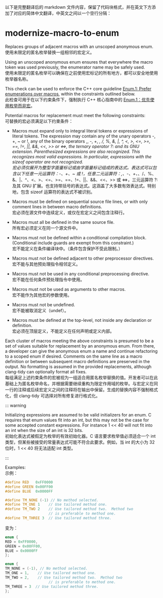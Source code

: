 以下是完整翻译后的 markdown 文件内容，保留了代码块格式，并在英文下方添加了对应的简体中文翻译，中英文之间以一个空行分隔：

# modernize-macro-to-enum

Replaces groups of adjacent macros with an unscoped anonymous enum.  
使用未限定的匿名枚举替换一组相邻的宏定义。

Using an unscoped anonymous enum ensures that everywhere the macro token was used previously, the enumerator name may be safely used.  
使用未限定的匿名枚举可以确保在之前使用宏标记的所有地方，都可以安全地使用枚举器名称。

This check can be used to enforce the C++ core guideline [Enum.1: Prefer enumerations over macros](https://isocpp.github.io/CppCoreGuidelines/CppCoreGuidelines#enum1-prefer-enumerations-over-macros), within the constraints outlined below.  
此检查可用于在以下约束条件下，强制执行 C++ 核心指南中的 [Enum.1：优先使用枚举而非宏](https://isocpp.github.io/CppCoreGuidelines/CppCoreGuidelines#enum1-prefer-enumerations-over-macros)。

Potential macros for replacement must meet the following constraints:  
可替换的宏必须满足以下约束条件：

- Macros must expand only to integral literal tokens or expressions of literal tokens. The expression may contain any of the unary operators -, +, ~ or !, any of the binary operators ,, -, +, _, /, %, &, |, ^, <, >, <=, >=, ==, !=, ||, &&, <<, >> or <=>, the ternary operator ?: and its GNU extension. Parenthesized expressions are also recognized. This recognizes most valid expressions. In particular, expressions with the sizeof operator are not recognized.  
  宏必须仅展开为整型字面量标记或由字面量标记组成的表达式。表达式可以包含以下任意一元运算符：-、+、~ 或 !，任意二元运算符：,、-、+、_、/、%、&、|、^、<、>、<=、>=、==、!=、||、&&、<<、>> 或 <=>，三元运算符 ?: 及其 GNU 扩展。也支持带括号的表达式。这涵盖了大多数有效表达式。特别地，包含 sizeof 运算符的表达式不被识别。

- Macros must be defined on sequential source file lines, or with only comment lines in between macro definitions.  
  宏必须在源文件中连续定义，或仅在宏定义之间包含注释行。

- Macros must all be defined in the same source file.  
  所有宏必须定义在同一个源文件中。

- Macros must not be defined within a conditional compilation block. (Conditional include guards are exempt from this constraint.)  
  宏不能定义在条件编译块中。（条件包含保护不受此限制。）

- Macros must not be defined adjacent to other preprocessor directives.  
  宏不能与其他预处理指令相邻定义。

- Macros must not be used in any conditional preprocessing directive.  
  宏不能在任何条件预处理指令中使用。

- Macros must not be used as arguments to other macros.  
  宏不能作为其他宏的参数使用。

- Macros must not be undefined.  
  宏不能被取消定义（undef）。

- Macros must be defined at the top-level, not inside any declaration or definition.  
  宏必须在顶层定义，不能定义在任何声明或定义内部。

Each cluster of macros meeting the above constraints is presumed to be a set of values suitable for replacement by an anonymous enum. From there, a developer can give the anonymous enum a name and continue refactoring to a scoped enum if desired. Comments on the same line as a macro definition or between subsequent macro definitions are preserved in the output. No formatting is assumed in the provided replacements, although clang-tidy can optionally format all fixes.  
每组满足上述约束条件的宏被视为一组适合用匿名枚举替换的值。开发者可以在此基础上为匿名枚举命名，并根据需要继续重构为限定作用域的枚举。与宏定义在同一行的注释或后续宏定义之间的注释将在输出中保留。生成的替换内容不强制格式化，但 clang-tidy 可选择对所有修复进行格式化。

::: warning

Initializing expressions are assumed to be valid initializers for an enum. C requires that enum values fit into an int, but this may not be the case for some accepted constant expressions. For instance 1 << 40 will not fit into an int when the size of an int is 32 bits.  
初始化表达式被假定为枚举的有效初始化器。C 语言要求枚举值必须适合一个 int 类型，但某些被接受的常量表达式可能不符合此要求。例如，当 int 的大小为 32 位时，1 << 40 将无法适配 int 类型。

:::

Examples:  
示例：

```c++
#define RED   0xFF0000
#define GREEN 0x00FF00
#define BLUE  0x0000FF

#define TM_NONE (-1) // No method selected.
#define TM_ONE 1    // Use tailored method one.
#define TM_TWO 2    // Use tailored method two.  Method two
                    // is preferable to method one.
#define TM_THREE 3  // Use tailored method three.
```

变为：

```c++
enum {
RED = 0xFF0000,
GREEN = 0x00FF00,
BLUE = 0x0000FF
};

enum {
TM_NONE = (-1), // No method selected.
TM_ONE = 1,    // Use tailored method one.
TM_TWO = 2,    // Use tailored method two.  Method two
                    // is preferable to method one.
TM_THREE = 3  // Use tailored method three.
};
```
